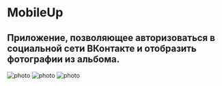 # MobileUp

## Приложение, позволяющее авторизоваться в социальной сети ВКонтакте и отобразить фотографии из альбома. 

![photo](https://ibb.co/JzJfQfW/2022-09-26-12-26-00.png)
![photo](https://ibb.co/t8KNMvR/2022-09-26-12-26-00.png)
![photo](https://ibb.co/T09M2gW/2022-09-26-12-26-00.png)



